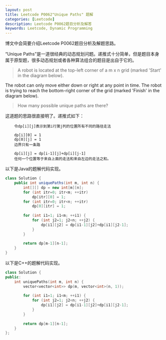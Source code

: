 ```yaml
---
layout: post
title: Leetcode P0062"Unique Paths" 题解
categories: [Leetcode]
description: Leetcode P0062题目分析及解答
keywords: Leetcode, Dynamic Programming
---
```


博文中会简要介绍Leetcode P0062题目分析及解题思路。

“Unique Paths”是一道很经典的动态规划问题。递推式十分简单，但是题目本身属于原型题，很多动态规划或者各种算法组合的题目是出自于它的。

> A robot is located at the top-left corner of a m x n grid (marked 'Start' in the diagram below).
> 
The robot can only move either down or right at any point in time. The robot is trying to reach the bottom-right corner of the grid (marked 'Finish' in the diagram below).
> 
> How many possible unique paths are there?

这道题的思路很直接明了。递推式如下：
```
    令dp[i][j]表示到第i行第j列的位置所有不同的路径走法

    dp[i][0] = 1
    dp[0][j] = 1
    边界只有一条路

    dp[i][j] = dp[i-1][j]+dp[i][j-1]
    任何一个位置等于来自上面的走法和来自左边的走法之和。
```

以下是Java的题解代码实现。
```java
class Solution {
    public int uniquePaths(int m, int n) {
        int[][] dp = new int[m][n];
        for (int itr=0; itr<m; ++itr)
            dp[itr][0] = 1;
        for (int itr=0; itr<n; ++itr)
            dp[0][itr] = 1;
        
        for (int i1=1; i1<m; ++i1) {
            for (int j2=1; j2<n; ++j2) {
                dp[i1][j2] = dp[i1-1][j2]+dp[i1][j2-1];
            }
        }
        
        return dp[m-1][n-1];
    }
}
```

以下是C++的题解代码实现。
```cpp
class Solution {
public:
    int uniquePaths(int m, int n) {
        vector<vector<int>> dp(m, vector<int>(n, 1));
        
        for (int i1=1; i1<m; ++i1) {
            for (int j2=1; j2<n; ++j2) {
                dp[i1][j2] = dp[i1-1][j2]+dp[i1][j2-1];
            }
        }
        
        return dp[m-1][n-1];
    }
};
```
